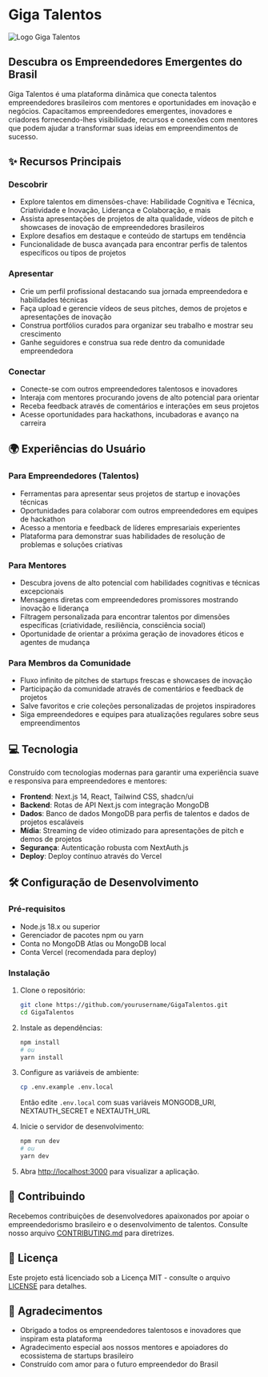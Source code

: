 # Giga Talentos

![Logo Giga Talentos](public/giga-talentos-logo.svg)

## Descubra os Empreendedores Emergentes do Brasil

Giga Talentos é uma plataforma dinâmica que conecta talentos empreendedores brasileiros com mentores e oportunidades em inovação e negócios. Capacitamos empreendedores emergentes, inovadores e criadores fornecendo-lhes visibilidade, recursos e conexões com mentores que podem ajudar a transformar suas ideias em empreendimentos de sucesso.

## ✨ Recursos Principais

### Descobrir
- Explore talentos em dimensões-chave: Habilidade Cognitiva e Técnica, Criatividade e Inovação, Liderança e Colaboração, e mais
- Assista apresentações de projetos de alta qualidade, vídeos de pitch e showcases de inovação de empreendedores brasileiros
- Explore desafios em destaque e conteúdo de startups em tendência
- Funcionalidade de busca avançada para encontrar perfis de talentos específicos ou tipos de projetos

### Apresentar
- Crie um perfil profissional destacando sua jornada empreendedora e habilidades técnicas
- Faça upload e gerencie vídeos de seus pitches, demos de projetos e apresentações de inovação
- Construa portfólios curados para organizar seu trabalho e mostrar seu crescimento
- Ganhe seguidores e construa sua rede dentro da comunidade empreendedora

### Conectar
- Conecte-se com outros empreendedores talentosos e inovadores
- Interaja com mentores procurando jovens de alto potencial para orientar
- Receba feedback através de comentários e interações em seus projetos
- Acesse oportunidades para hackathons, incubadoras e avanço na carreira

## 🌍 Experiências do Usuário

### Para Empreendedores (Talentos)
- Ferramentas para apresentar seus projetos de startup e inovações técnicas
- Oportunidades para colaborar com outros empreendedores em equipes de hackathon
- Acesso a mentoria e feedback de líderes empresariais experientes
- Plataforma para demonstrar suas habilidades de resolução de problemas e soluções criativas

### Para Mentores
- Descubra jovens de alto potencial com habilidades cognitivas e técnicas excepcionais
- Mensagens diretas com empreendedores promissores mostrando inovação e liderança
- Filtragem personalizada para encontrar talentos por dimensões específicas (criatividade, resiliência, consciência social)
- Oportunidade de orientar a próxima geração de inovadores éticos e agentes de mudança

### Para Membros da Comunidade
- Fluxo infinito de pitches de startups frescas e showcases de inovação
- Participação da comunidade através de comentários e feedback de projetos
- Salve favoritos e crie coleções personalizadas de projetos inspiradores
- Siga empreendedores e equipes para atualizações regulares sobre seus empreendimentos

## 💻 Tecnologia

Construído com tecnologias modernas para garantir uma experiência suave e responsiva para empreendedores e mentores:

- **Frontend**: Next.js 14, React, Tailwind CSS, shadcn/ui
- **Backend**: Rotas de API Next.js com integração MongoDB
- **Dados**: Banco de dados MongoDB para perfis de talentos e dados de projetos escaláveis
- **Mídia**: Streaming de vídeo otimizado para apresentações de pitch e demos de projetos
- **Segurança**: Autenticação robusta com NextAuth.js
- **Deploy**: Deploy contínuo através do Vercel

## 🛠️ Configuração de Desenvolvimento

### Pré-requisitos
- Node.js 18.x ou superior
- Gerenciador de pacotes npm ou yarn
- Conta no MongoDB Atlas ou MongoDB local
- Conta Vercel (recomendada para deploy)

### Instalação

1. Clone o repositório:
   ```bash
   git clone https://github.com/yourusername/GigaTalentos.git
   cd GigaTalentos
   ```

2. Instale as dependências:
   ```bash
   npm install
   # ou
   yarn install
   ```

3. Configure as variáveis de ambiente:
   ```bash
   cp .env.example .env.local
   ```
   Então edite `.env.local` com suas variáveis MONGODB_URI, NEXTAUTH_SECRET e NEXTAUTH_URL

4. Inicie o servidor de desenvolvimento:
   ```bash
   npm run dev
   # ou
   yarn dev
   ```

5. Abra [http://localhost:3000](http://localhost:3000) para visualizar a aplicação.

## 🤝 Contribuindo

Recebemos contribuições de desenvolvedores apaixonados por apoiar o empreendedorismo brasileiro e o desenvolvimento de talentos. Consulte nosso arquivo [CONTRIBUTING.md](CONTRIBUTING.md) para diretrizes.

## 📄 Licença

Este projeto está licenciado sob a Licença MIT - consulte o arquivo [LICENSE](LICENSE) para detalhes.

## 🙏 Agradecimentos

- Obrigado a todos os empreendedores talentosos e inovadores que inspiram esta plataforma
- Agradecimento especial aos nossos mentores e apoiadores do ecossistema de startups brasileiro
- Construído com amor para o futuro empreendedor do Brasil